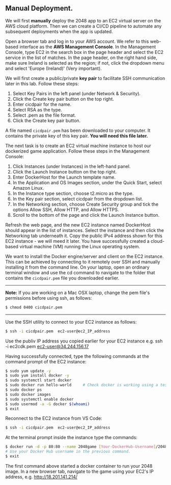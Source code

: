 ## Manual Deployment.

We will first __manually__ deploy the 2048 app to an EC2 virtual server on the AWS cloud platform. Then we can create a CI/CD pipeline to automate any subsequent deployments when the app is updated. 

Open a browser tab and log in to your AWS account. We refer to this web-based interface as the __AWS Management Console__. In the Management Console, type EC2 in the search box in the page header and select the EC2 service in the list of matches. In the page header, on the right hand side, make sure Ireland is selected as the region; if not, click the dropdown menu and select 'Europe (Ireland)' (Very important).

We will first create a public/private __key pair__ to facilitate SSH communication later in this lab. Follow these steps:

1. Select Key Pairs in the left panel (under Network & Security).
1. Click the Create key pair button on the top right.
1. Enter cicdpair for the name.
1. Select RSA as the type.
1. Select .pem as the file format.
1. Click the Create key pair button.

A file named `cicdpair.pem` has been downloaded to your computer. It contains the private key of this key pair. __You will need this file later.__

The next task is to create an EC2 virtual machine instance to host our dockerized game application. Follow these steps in the Management Console:

1. Click Instances (under Instances) in the left-hand panel.
1. Click the Launch Instance button on the top right.
1. Enter DockerHost for the Launch template name.
1. In the Application and OS Images section, under the Quick Start, select Amazon Linux.
1. In the Instance type section, choose t2.micro as the type.
1. In the Key pair section, select cicdpair from the dropdown list.
1. In the Networking section, choose Create Security group and tick the options Allow SSH, Allow HTTP, and Allow HTTPS.
1. Scroll to the bottom of the page and click the Launch Instance button.

Refresh the web page, and the new EC2 instance named DockerHost should appear in the list of instances. Select the instance and then click the Networking tab underneath it. Copy the public IPv4 address shown for this EC2 instance - we will meed it later. You have successfully created a cloud-based virtual machine (VM) running the Linux operating system. 

We want to install the Docker engine/server and client on the EC2 instance. This can be achieved by connecting to it remotely over SSH and manually installing it from the command line. On your laptop, open an ordinary terminal window and use the cd command to navigate to the folder that contains the `cicdpair.pem` file you downloaded earlier. 

------------------------------

__Note:__ If you are working on a Mac OSX laptop, change the pem file's permissions before using ssh, as follows:
~~~bash
$ chmod 0400 cicdpair.pem
~~~
------------------------------

Use the SSH utility to connect to your EC2 instance as follows:
~~~bash
$ ssh -i cicdpair.pem  ec2-user@ec2_IP_address
~~~
Use the publiv IP address you copied earlier for your EC2 instance
e.g.  ssh -i ec2cdk.pem  ec2-user@34.244.156.17

Having successfully connected, type the following commands at the command prompt of the EC2 instance:
~~~bash
$ sudo yum update -y
$ sudo yum install docker -y
$ sudo systemctl start docker
$ sudo docker run hello-world     # Check docker is working using a test image
$ sudo docker ps
$ sudo docker images
$ sudo systemctl enable docker
$ sudo usermod -a -G docker $(whoami)
$ exit
~~~
Reconnect to the EC2 instance from VS Code:
~~~bash
$ ssh -i cicdpair.pem  ec2-user@ec2_IP_address
~~~
At the terminal prompt inside the instance type the commands:
~~~bash
$ docker run -d -p 80:80 --name 2048game [Your-DockerHub-Username]/2048game:1.0    
# Use your Docker Hub username in the previous command.
$ exit
~~~
The first command above started a docker container to run your 2048 image. In a new browser tab, navigate to the game using your EC2's IP address, e.g. http://18.201.141.214/

[game]: https://play.google.com/store/apps/details?id=com.estoty.game2048&hl=en